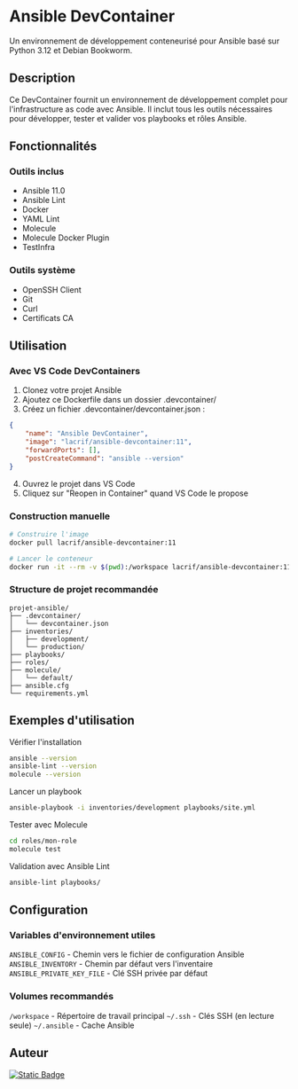 # Ansible DevContainer

Un environnement de développement conteneurisé pour Ansible basé sur Python 3.12 et Debian Bookworm.

## Description

Ce DevContainer fournit un environnement de développement complet pour l'infrastructure as code avec Ansible. Il inclut tous les outils nécessaires pour développer, tester et valider vos playbooks et rôles Ansible.

## Fonctionnalités

### Outils inclus

- Ansible 11.0 
- Ansible Lint
- Docker
- YAML Lint
- Molecule
- Molecule Docker Plugin
- TestInfra

### Outils système

- OpenSSH Client
- Git
- Curl
- Certificats CA

## Utilisation

### Avec VS Code DevContainers

1. Clonez votre projet Ansible
2. Ajoutez ce Dockerfile dans un dossier .devcontainer/
3. Créez un fichier .devcontainer/devcontainer.json :

```json
{
    "name": "Ansible DevContainer",
    "image": "lacrif/ansible-devcontainer:11",
    "forwardPorts": [],
    "postCreateCommand": "ansible --version"
}
```

4. Ouvrez le projet dans VS Code
5. Cliquez sur "Reopen in Container" quand VS Code le propose

### Construction manuelle

```bash
# Construire l'image
docker pull lacrif/ansible-devcontainer:11

# Lancer le conteneur
docker run -it --rm -v $(pwd):/workspace lacrif/ansible-devcontainer:11 bash
```

### Structure de projet recommandée

```
projet-ansible/
├── .devcontainer/
│   └── devcontainer.json
├── inventories/
│   ├── development/
│   └── production/
├── playbooks/
├── roles/
├── molecule/
│   └── default/
├── ansible.cfg
└── requirements.yml
```

## Exemples d'utilisation

Vérifier l'installation

```bash
ansible --version
ansible-lint --version
molecule --version
```

Lancer un playbook

```bash
ansible-playbook -i inventories/development playbooks/site.yml
```

Tester avec Molecule

```bash
cd roles/mon-role
molecule test
```

Validation avec Ansible Lint

```bash
ansible-lint playbooks/
```

## Configuration

### Variables d'environnement utiles

`ANSIBLE_CONFIG` - Chemin vers le fichier de configuration Ansible
`ANSIBLE_INVENTORY` - Chemin par défaut vers l'inventaire
`ANSIBLE_PRIVATE_KEY_FILE` - Clé SSH privée par défaut

### Volumes recommandés

`/workspace` - Répertoire de travail principal
`~/.ssh` - Clés SSH (en lecture seule)
`~/.ansible` - Cache Ansible

## Auteur

[![Static Badge](https://img.shields.io/badge/Lacrif-0000?style=flat&logo=github&logoColor=white&color=black&link=https%3A%2F%2Fgithub.com%2Flacrif)](https://github.com/lacrif)


